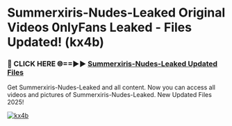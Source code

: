 # Summerxiris-Nudes-Leaked Original Videos 0nlyFans Leaked - Files Updated! (kx4b)

<h3>🔴 CLICK HERE 🌐==►► <a href="https://tinyurl.com/yc6ubb5a" rel="nofollow">Summerxiris-Nudes-Leaked Updated Files</a></h3>

Get Summerxiris-Nudes-Leaked and all content. Now you can access all videos and pictures of Summerxiris-Nudes-Leaked. New Updated Files 2025!

[![kx4b](https://i.imgur.com/7eu0CRL.gif)](https://tinyurl.com/yc6ubb5a)
